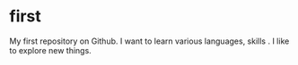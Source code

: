 # first
My first repository on Github.
I want to learn various languages, skills .
I like to explore new things.
